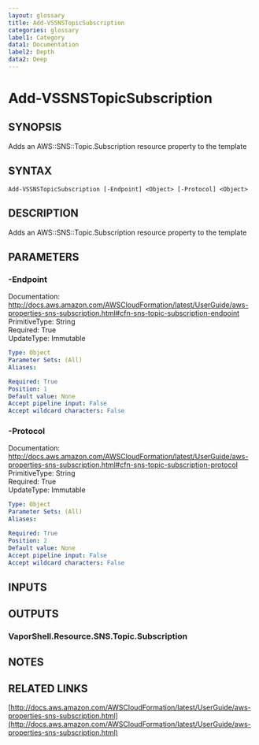 ```yaml
---
layout: glossary
title: Add-VSSNSTopicSubscription
categories: glossary
label1: Category
data1: Documentation
label2: Depth
data2: Deep
---
```


# Add-VSSNSTopicSubscription

## SYNOPSIS
Adds an AWS::SNS::Topic.Subscription resource property to the template

## SYNTAX

```
Add-VSSNSTopicSubscription [-Endpoint] <Object> [-Protocol] <Object>
```

## DESCRIPTION
Adds an AWS::SNS::Topic.Subscription resource property to the template

## PARAMETERS

### -Endpoint
Documentation: http://docs.aws.amazon.com/AWSCloudFormation/latest/UserGuide/aws-properties-sns-subscription.html#cfn-sns-topic-subscription-endpoint    
PrimitiveType: String    
Required: True    
UpdateType: Immutable

```yaml
Type: Object
Parameter Sets: (All)
Aliases: 

Required: True
Position: 1
Default value: None
Accept pipeline input: False
Accept wildcard characters: False
```

### -Protocol
Documentation: http://docs.aws.amazon.com/AWSCloudFormation/latest/UserGuide/aws-properties-sns-subscription.html#cfn-sns-topic-subscription-protocol    
PrimitiveType: String    
Required: True    
UpdateType: Immutable

```yaml
Type: Object
Parameter Sets: (All)
Aliases: 

Required: True
Position: 2
Default value: None
Accept pipeline input: False
Accept wildcard characters: False
```

## INPUTS

## OUTPUTS

### VaporShell.Resource.SNS.Topic.Subscription

## NOTES

## RELATED LINKS

[http://docs.aws.amazon.com/AWSCloudFormation/latest/UserGuide/aws-properties-sns-subscription.html](http://docs.aws.amazon.com/AWSCloudFormation/latest/UserGuide/aws-properties-sns-subscription.html)

